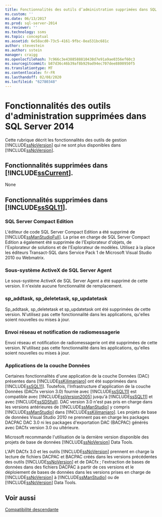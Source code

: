 ```yaml
---
title: Fonctionnalités des outils d’administration supprimées dans SQL Server 2014 | Microsoft Docs
ms.custom: ''
ms.date: 06/13/2017
ms.prod: sql-server-2014
ms.reviewer: ''
ms.technology: ssms
ms.topic: conceptual
ms.assetid: 6e58acd0-73c5-4161-9fbc-8ea531bc681c
author: stevestein
ms.author: sstein
manager: craigg
ms.openlocfilehash: 7c966c3e4388588810438d7e91a9ae0356ef60c3
ms.sourcegitcommit: b87d36c46b39af8b929ad94ec707dee8800950f5
ms.translationtype: MT
ms.contentlocale: fr-FR
ms.lasthandoff: 02/08/2020
ms.locfileid: "62780348"
---
```

# <a name="discontinued-management-tools-features-in-sql-server-2014"></a>Fonctionnalités des outils d'administration supprimées dans SQL Server 2014
  Cette rubrique décrit les fonctionnalités des outils de gestion [!INCLUDE[ssNoVersion](../includes/ssnoversion-md.md)] qui ne sont plus disponibles dans [!INCLUDE[ssNoVersion](../includes/ssnoversion-md.md)].  
  
## <a name="features-removed-in-includesscurrentincludessscurrent-mdmd"></a>Fonctionnalités supprimées dans [!INCLUDE[ssCurrent](../includes/sscurrent-md.md)].  
 None  
  
## <a name="features-removed-in-includesssql11includessssql11-mdmd"></a>Fonctionnalités supprimées dans [!INCLUDE[ssSQL11](../includes/sssql11-md.md)].  
  
### <a name="sql-server-compact-edition"></a>SQL Server Compact Edition  
 L'éditeur de code SQL Server Compact Edition a été supprimé de [!INCLUDE[ssManStudioFull](../includes/ssmanstudiofull-md.md)]. La prise en charge de SQL Server Compact Edition a également été supprimée de l'Explorateur d'objets, de l'Explorateur de solutions et de l'Explorateur de modèles. Utilisez à la place les éditeurs Transact-SQL dans Service Pack 1 de Microsoft Visual Studio 2010 ou Webmatrix.  
  
### <a name="activex-subsystem-for-sql-server-agent"></a>Sous-système ActiveX de SQL Server Agent  
 Le sous-système ActiveX de SQL Server Agent a été supprimé de cette version. Il n'existe aucune fonctionnalité de remplacement.  
  
### <a name="sp_addtask-sp_deletetask-sp_updatetask"></a>sp_addtask, sp_deletetask, sp_updatetask  
 Sp_addtask, sp_deletetask et sp_updatetask ont été supprimées de cette version. N'utilisez pas cette fonctionnalité dans les applications, qu'elles soient nouvelles ou mises à jour.  
  
### <a name="net-send-and-pager-notification"></a>Envoi réseau et notification de radiomessagerie  
 Envoi réseau et notification de radiomessagerie ont été supprimées de cette version. N'utilisez pas cette fonctionnalité dans les applications, qu'elles soient nouvelles ou mises à jour.  
  
### <a name="data-tier-applications"></a>Applications de la couche Données  
 Certaines fonctionnalités d'une application de la couche Données (DAC) présentes dans [!INCLUDE[ssKilimanjaro](../includes/sskilimanjaro-md.md)] ont été supprimées dans [!INCLUDE[ssSQL11](../includes/sssql11-md.md)]. Toutefois, l'Infrastructure d'application de la couche Données (DACfx version 3.0) fournie avec [!INCLUDE[ssSQL11](../includes/sssql11-md.md)] est compatible avec [!INCLUDE[ssVersion2005](../includes/ssversion2005-md.md)] jusqu'à [!INCLUDE[ssSQL11](../includes/sssql11-md.md)] et avec [!INCLUDE[ssSDSfull](../includes/sssdsfull-md.md)]. DAC version 3.0 n'est pas pris en charge dans les versions antérieures de [!INCLUDE[ssManStudio](../includes/ssmanstudio-md.md)] y compris [!INCLUDE[ssManStudio](../includes/ssmanstudio-md.md)] dans [!INCLUDE[ssKilimanjaro](../includes/sskilimanjaro-md.md)]. Les projets de base de données Visual Studio 2010 ne prennent pas en charge les packages DACPAC DAC 3.0 ni les packages d'exportation DAC (BACPAC) générés avec DACfx version 3.0 ou ultérieure.  
  
 Microsoft recommande l'utilisation de la dernière version disponible des projets de base de données [!INCLUDE[ssNoVersion](../includes/ssnoversion-md.md)] Data Tools.  
  
 L'API DACfx 3.0 et les outils [!INCLUDE[ssNoVersion](../includes/ssnoversion-md.md)] prennent en charge la lecture de fichiers DACPAC et BACPAC créés dans les versions précédentes des outils [!INCLUDE[ssNoVersion](../includes/ssnoversion-md.md)] et de DACfx ; l'extraction de bases de données dans des fichiers DACPAC à partir de ces versions et le déploiement de bases de données dans les versions prises en charge de [!INCLUDE[ssNoVersion](../includes/ssnoversion-md.md)] à [!INCLUDE[ssManStudio](../includes/ssmanstudio-md.md)] ou de [!INCLUDE[ssNoVersion](../includes/ssnoversion-md.md)] Data Tools.  
  
## <a name="see-also"></a>Voir aussi  
 [Compatibilité descendante](../../2014/getting-started/backward-compatibility.md)  
  
  
